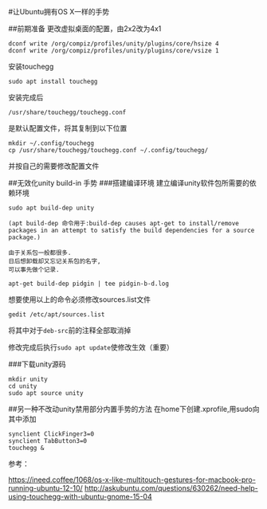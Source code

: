 #让Ubuntu拥有OS X一样的手势


##前期准备
更改虚拟桌面的配置，由2x2改为4x1
```
dconf write /org/compiz/profiles/unity/plugins/core/hsize 4
dconf write /org/compiz/profiles/unity/plugins/core/vsize 1
```
安装touchegg

`sudo apt install touchegg`

安装完成后

`/usr/share/touchegg/touchegg.conf`

是默认配置文件，将其复制到以下位置
```
mkdir ~/.config/touchegg
cp /usr/share/touchegg/touchegg.conf ~/.config/touchegg/
```

并按自己的需要修改配置文件

##无效化unity build-in 手势
###搭建编译环境
建立编译unity软件包所需要的依赖环境

```
sudo apt build-dep unity

(apt build-dep 命令用于:build-dep causes apt-get to install/remove packages in an attempt to satisfy the build dependencies for a source package.)

由于关系包一般都很多.
日后想卸载却又忘记关系包的名字,
可以事先做个记录.

apt-get build-dep pidgin | tee pidgin-b-d.log
```
想要使用以上的命令必须修改sources.list文件

```
gedit /etc/apt/sources.list
```

将其中对于`deb-src`前的注释全部取消掉

修改完成后执行`sudo apt update`使修改生效（重要）

###下载unity源码
```
mkdir unity
cd unity
sudo apt source unity
```

##另一种不改动unity禁用部分内置手势的方法
在home下创建.xprofile,用sudo向其中添加
```
synclient ClickFinger3=0
synclient TabButton3=0
touchegg &
```


参考：

https://ineed.coffee/1068/os-x-like-multitouch-gestures-for-macbook-pro-running-ubuntu-12-10/
http://askubuntu.com/questions/630262/need-help-using-touchegg-with-ubuntu-gnome-15-04
